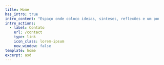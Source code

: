 ```yaml
---
title: Home
has_intro: true
intro_content: "Espaço onde coloco ideias, sinteses, reflexões e um pouco sobre técnologias qual trabalho.\nÉ um espaço de leitura livre afim de acrescentar a comunidade de desenvolvimento.\nTodas as abordagens são de teor imparcial e abertas para discussões incrementais. \U0001F643\n"
intro_actions:
  - label: Contato
    url: /contact
    type: link
    icon_class: lorem-ipsum
    new_window: false
template: home
excerpt: asd
---
```

